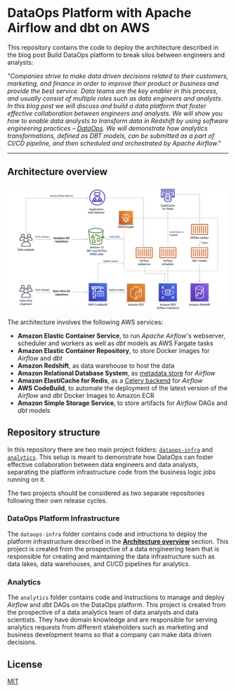 # DataOps Platform with Apache Airflow and dbt on AWS

This repository contains the code to deploy the architecture described in the blog post Build DataOps platform to break silos between engineers and analysts:

*"Companies strive to make data driven decisions related to their customers, marketing, and finance in order to improve their product or business and provide the best service. Data teams are the key enabler in this process, and usually consist of multiple roles such as data engineers and analysts. In this blog post we will discuss and build a data platform that foster effective collaboration between engineers and analysts. We will show you how to enable data analysts to transform data in Redshift by using software engineering practices – [DataOps](https://en.wikipedia.org/wiki/DataOps). We will demonstrate how analytics transformations, defined as DBT models, can be submitted as a part of CI/CD pipeline, and then scheduled and orchestrated by Apache Airflow."*

---

## Architecture overview

![Architecture](docs/diagram.png "Architecture")

The architecture involves the following AWS services:
* **Amazon Elastic Container Service**, to run *Apache Airflow*'s webserver, scheduler and workers as well as *dbt* models as AWS Fargate tasks
* **Amazon Elastic Container Repository**, to store Docker images for *Airflow* and *dbt*
* **Amazon Redshift**, as data warehouse to host the data
* **Amazon Relational Database System**, as [metadata store](https://airflow.apache.org/docs/stable/howto/initialize-database.html) for *Airflow*
* **Amazon ElastiCache for Redis**, as a [Celery backend](https://airflow.apache.org/docs/1.10.1/howto/executor/use-celery.html) for *Airflow*
* **AWS CodeBuild**, to automate the deployment of the latest version of the *Airflow* and *dbt* Docker Images to Amazon ECR
* **Amazon Simple Storage Service**, to store artifacts for *Airflow* DAGs and *dbt* models

## Repository structure

In this repository there are two main project folders: [`dataops-infra`](dataops-infra) and [`analytics`](analytics). This setup is meant to demonstrate how DataOps can foster effective collaboration between data engineers and data analysts, separating the platform infrastructure code from the business logic jobs running on it. 

The two projects should be considered as two separate repositories following their own release cycles.

### DataOps Platform Infrastructure

The `dataops-infra` folder contains code and intructions to deploy the platform infrastructure described in the [**Architecture overview**](#architecture-overview) section. This project is created from the prospective of a data engineering team that is responsible for creating and maintaining the data infrastructure such as data lakes, data warehouses, and CI/CD pipelines for analytics.

### Analytics 

The `analytics` folder contains code and instructions to manage and deploy *Airflow* and *dbt* DAGs on the DataOps platform. This project is created from the prospective of a data analytics team of data analysts and data scientists. They have domain knowledge and are responsible for serving analytics requests from different stakeholders such as marketing and business development teams so that a company can make data driven decisions.

## License

[MIT](/LICENSE)
